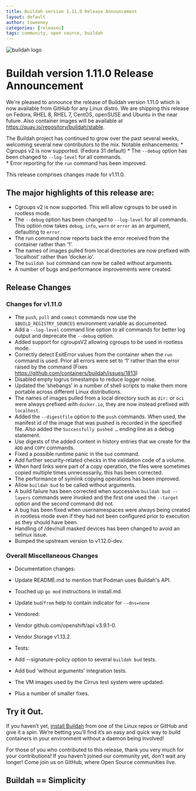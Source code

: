```yaml
---
title: Buildah version 1.11.0 Release Announcement
layout: default
author: tsweeney
categories: [releases]
tags: community, open source, buildah
---
```

![buildah logo](https://buildah.io/images/buildah.png)

# Buildah version 1.11.0 Release Announcement

We're pleased to announce the release of Buildah version 1.11.0 which is now available from GitHub for any Linux distro.  We are shipping this release on Fedora, RHEL 8, RHEL 7, CentOS, openSUSE and Ubuntu in the near future.  Also container images will be available at https://quay.io/repository/buildah/stable.

The Buildah project has continued to grow over the past several weeks, welcoming several new contributors to the mix.  Notable enhancements:
     * Cgroups v2 is now supported. (Fedora 31 default)
     * The `--debug` option has been changed to `--log-level` for all commands.  
     * Error reporting for the `run` command has been improved.

<!--readmore-->

This release comprises changes made for v1.11.0.

## The major highlights of this release are:
 * Cgroups v2 is now supported.  This will allow cgroups to be used in rootless mode.
 * The `--debug` option has been changed to `--log-level` for all commands.  This option now takes `debug`, `info`, `warn` or `error` as an argument, defaulting to `error`.
 * The run command now reports back the error received from the container rather than ‘1’.
 * The names of images pulled from local directories are now prefixed with ‘localhost’ rather than ‘docker.io’.
 * The `buildah bud` command can now be called without arguments.
 * A number of bugs and performance improvements were created.


## Release Changes

### Changes for v1.11.0

 * The `push`, `pull` and `commit` commands now use the `$BUILD_REGISTRY_SOURCES` environment variable as documented.
 * Add a `--log-level` command line option to all commands for better log output and deprecate the `--debug` option.
 * Added support for cgroupsV2 allowing cgroups to be used in rootless mode.
 * Correctly detect ExitError values from the container when the `run` command is used.  Prior all errors were set to ‘1’ rather than the error raised by the command (Fixes https://github.com/containers/buildah/issues/1813)
 * Disabled empty logrus timestamps to reduce logger noise.
 * Updated the ‘shebangs’ in a number of shell scripts to make them more portable across different Linux distributions.
 * The names of images pulled from a local directory such as `dir:` or `oci` were always prefixed with `docker.io`, they are now instead prefixed with `localhost`.
 * Added the `--digestfile` option to the `push` commands.  When used, the manifest id of the image that was pushed is recorded in the specified file.  Also added the `Successfully pushed …` ending line as a debug statement.
 * Use digests of the added content in history entries that we create for the `ADD` and `COPY` commands.
 * Fixed a possible runtime panic in the `bud` command.
 * Add further security-related checks in the validation code of a volume.
 * When hard links were part of a copy operation, the files were sometimes copied multiple times unnecessarily, this has been corrected.
 * The performance of symlink copying operations has been improved. 
 * Allow `buildah bud` to be called without arguments.
 * A build failure has been corrected when successive `buildah bud --layers` commands were invoked and the first one used the `--target` option and the second command did not.
 * A bug has been fixed when usernamespaces were always being created in rootless mode even if they had not been configured prior to execution as they should have been.
 * Handling of /dev/null masked devices has been changed to avoid an selinux issue.
 * Bumped the upstream version  to v1.12.0-dev.

### Overall Miscellaneous Changes  
 * Documentation changes:
  * Update README.md to mention that Podman uses Buildah's API.
  * Touched up `go mod` instructions in install.md.
  * Update `bud`/`from` help to contain indicator for `--dns=none`

 * Vendored:
  * Vendor github.com/openshift/api v3.9.1-0.
  * Vendor Storage v1.13.2.

 * Tests:
  * Add --signature-policy option to several `buildah bud` tests.
  * Add bud 'without arguments' integration tests.
  * The VM images used by the Cirrus test system were updated.

 * Plus a number of smaller fixes.

## Try it Out.

If you haven’t yet, [install Buildah](https://github.com/containers/buildah/blob/main/install.md) from one of the Linux repos or GitHub and give it a spin.  We’re betting you'll find it’s an easy and quick way to build containers in your environment without a daemon being involved!

For those of you who contributed to this release, thank you very much for your contributions!  If you haven't joined our community yet, don't wait any longer!  Come join us on GitHub, where Open Source communities live.

## Buildah == Simplicity
